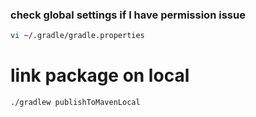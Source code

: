 ### check global settings if I have permission issue

```sh
vi ~/.gradle/gradle.properties
```

# link package on local

```sh
./gradlew publishToMavenLocal
```

